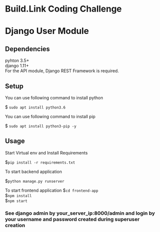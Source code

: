 # Build.Link Coding Challenge

# Django User Module

## Dependencies
pyhton 3.5+ <br />
django 1.11+ <br />
For the API module, Django REST Framework is required. <br />

## Setup
You can use following command to install python

$ `sudo apt install python3.6`

You can use following command to install pip

$ `sudo apt install python3-pip -y`


## Usage
Start Virtual env and Install Requirements

$`pip install -r requirements.txt`

To start backend application

$`python manage.py runserver`

To start frontend application
$`cd frontend-app` <br /> 
$`npm install` <br />
$`npm start` <br />

### See django admin by your_server_ip:8000/admin and login by your username and password created during superuser creation  

